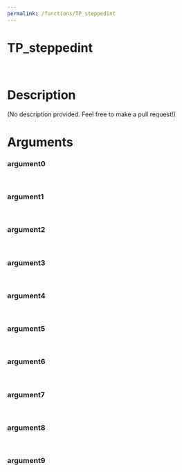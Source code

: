```yaml
---
permalink: /functions/TP_steppedint
---
```

# TP_steppedint  
&nbsp;  
# Description  
(No description provided. Feel free to make a pull request!) 
&nbsp;  
# Arguments
### argument0

&nbsp;    
### argument1

&nbsp;    
### argument2

&nbsp;    
### argument3

&nbsp;    
### argument4

&nbsp;    
### argument5

&nbsp;    
### argument6

&nbsp;    
### argument7

&nbsp;    
### argument8

&nbsp;    
### argument9

&nbsp;    


